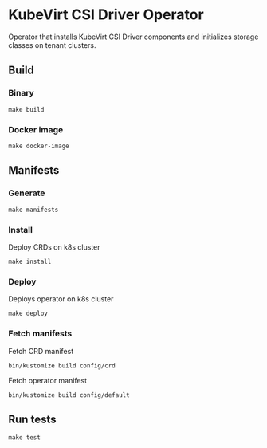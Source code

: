 # KubeVirt CSI Driver Operator

Operator that installs KubeVirt CSI Driver components and initializes storage classes on tenant clusters.

## Build

### Binary
```shell
make build
```

### Docker image
```shell
make docker-image
```

## Manifests

### Generate
```shell
make manifests
```

### Install
Deploy CRDs on k8s cluster
```shell
make install
```

### Deploy
Deploys operator on k8s cluster
```shell
make deploy
```

### Fetch manifests
Fetch CRD manifest
```shell
bin/kustomize build config/crd
```

Fetch operator manifest
```shell
bin/kustomize build config/default
```

## Run tests
```shell
make test
```

